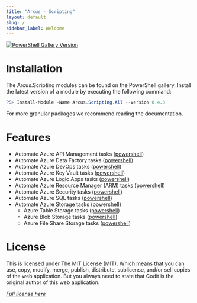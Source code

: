 ```yaml
---
title: "Arcus - Scripting"
layout: default
slug: /
sidebar_label: Welcome
---
```


[![PowerShell Gallery Version](https://img.shields.io/badge/powershell%20gallery-v0.4.3-orange)](https://www.powershellgallery.com/packages/Arcus.Scripting.All/0.4.3)

# Installation

The Arcus.Scripting modules can be found on the PowerShell gallery.
Install the latest version of a module by executing the following command:

```powershell
PS> Install-Module -Name Arcus.Scripting.All --Version 0.4.3
```

For more granular packages we recommend reading the documentation.

# Features

* Automate Azure API Management tasks ([powershell](features/powershell/azure-api-management))
* Automate Azure Data Factory tasks ([powershell](features/powershell/azure-data-factory))
* Automate Azure DevOps tasks ([powershell](features/powershell/azure-devops))
* Automate Azure Key Vault tasks ([powershell](features/powershell/azure-key-vault))
* Automate Azure Logic Apps tasks ([powershell](features/powershell/azure-logic-apps))
* Automate Azure Resource Manager (ARM) tasks ([powershell](features/powershell/arm))
* Automate Azure Security tasks ([powershell](features/powershell/azure-security))
* Automate Azure SQL tasks ([powershell](features/powershell/azure-sql))
* Automate Azure Storage tasks ([powershell](features/powershell/azure-storage/azure-storage-all))
    * Azure Table Storage tasks ([powershell](features/powershell/azure-storage/azure-storage-table))
    * Azure Blob Storage tasks ([powershell](features/powershell/azure-storage/azure-storage-blob))
    * Azure File Share Storage tasks ([powershell](features/powershell/azure-storage/azure-storage-fileshare))

# License
This is licensed under The MIT License (MIT). Which means that you can use, copy, modify, merge, publish, distribute, sublicense, and/or sell copies of the web application. But you always need to state that Codit is the original author of this web application.

*[Full license here](https://github.com/arcus-azure/arcus.scripting/blob/master/LICENSE)*
